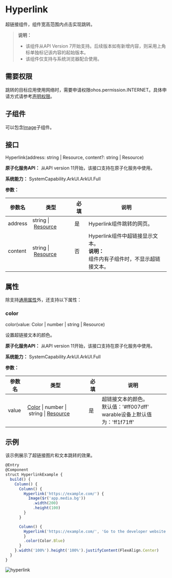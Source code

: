 # Hyperlink
<!--Kit: ArkUI-->
<!--Subsystem: ArkUI-->
<!--Owner: @hddgzw-->
<!--Designer: @pssea-->
<!--Tester: @jiaoaozihao-->
<!--Adviser: @HelloCrease-->

超链接组件，组件宽高范围内点击实现跳转。

>  **说明：**
>
>  - 该组件从API Version 7开始支持。后续版本如有新增内容，则采用上角标单独标记该内容的起始版本。
>  - 该组件仅支持与系统浏览器配合使用。

## 需要权限

跳转的目标应用使用网络时，需要申请权限ohos.permission.INTERNET。具体申请方式请参考[声明权限](../../../security/AccessToken/declare-permissions.md)。

## 子组件

可以包含[Image](ts-basic-components-image.md)子组件。

## 接口

Hyperlink(address: string | Resource, content?: string | Resource)

**原子化服务API：** 从API version 11开始，该接口支持在原子化服务中使用。

**系统能力：** SystemCapability.ArkUI.ArkUI.Full

**参数：**

| 参数名 | 类型 | 必填 | 说明 |
| -------- | -------- | -------- | -------- |
| address | string&nbsp;\|&nbsp;[Resource](ts-types.md#resource) | 是 | Hyperlink组件跳转的网页。 |
| content | string&nbsp;\|&nbsp;[Resource](ts-types.md#resource) | 否 | Hyperlink组件中超链接显示文本。<br/>**说明：** <br/>组件内有子组件时，不显示超链接文本。 |

## 属性

除支持[通用属性](ts-component-general-attributes.md)外，还支持以下属性：

### color

color(value: Color | number | string | Resource)

设置超链接文本的颜色。

**原子化服务API：** 从API version 11开始，该接口支持在原子化服务中使用。

**系统能力：** SystemCapability.ArkUI.ArkUI.Full

**参数：** 

| 参数名 | 类型                                                         | 必填 | 说明               |
| ------ | ------------------------------------------------------------ | ---- | ------------------ |
| value  | [Color](ts-appendix-enums.md#color)&nbsp;\|&nbsp;number&nbsp;\|&nbsp;string&nbsp;\|&nbsp;[Resource](ts-types.md#resource) | 是   | 超链接文本的颜色。<br /><!--RP1-->默认值：'#ff007dff'<br />warable设备上默认值为：'ff1f71ff'<!--RP1End-->

## 示例

该示例展示了超链接图片和文本跳转的效果。

```ts
@Entry
@Component
struct HyperlinkExample {
  build() {
    Column() {
      Column() {
        Hyperlink('https://example.com/') {
          Image($r('app.media.bg'))
            .width(200)
            .height(100)
        }
      }

      Column() {
        Hyperlink('https://example.com/', 'Go to the developer website') {
        }
        .color(Color.Blue)
      }
    }.width('100%').height('100%').justifyContent(FlexAlign.Center)
  }
}
```

![hyperlink](figures/hyperlink.PNG)
